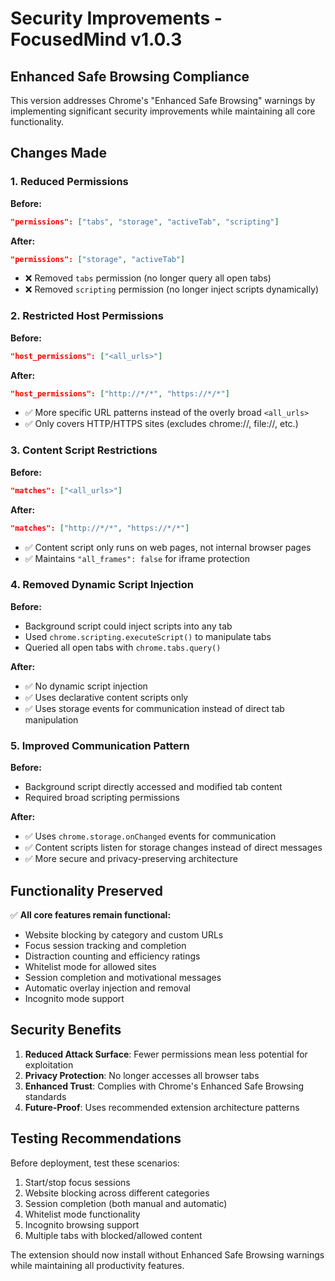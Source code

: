 # Security Improvements - FocusedMind v1.0.3

## Enhanced Safe Browsing Compliance

This version addresses Chrome's "Enhanced Safe Browsing" warnings by implementing significant security improvements while maintaining all core functionality.

## Changes Made

### 1. **Reduced Permissions**

**Before:**

```json
"permissions": ["tabs", "storage", "activeTab", "scripting"]
```

**After:**

```json
"permissions": ["storage", "activeTab"]
```

- ❌ Removed `tabs` permission (no longer query all open tabs)
- ❌ Removed `scripting` permission (no longer inject scripts dynamically)

### 2. **Restricted Host Permissions**

**Before:**

```json
"host_permissions": ["<all_urls>"]
```

**After:**

```json
"host_permissions": ["http://*/*", "https://*/*"]
```

- ✅ More specific URL patterns instead of the overly broad `<all_urls>`
- ✅ Only covers HTTP/HTTPS sites (excludes chrome://, file://, etc.)

### 3. **Content Script Restrictions**

**Before:**

```json
"matches": ["<all_urls>"]
```

**After:**

```json
"matches": ["http://*/*", "https://*/*"]
```

- ✅ Content script only runs on web pages, not internal browser pages
- ✅ Maintains `"all_frames": false` for iframe protection

### 4. **Removed Dynamic Script Injection**

**Before:**

- Background script could inject scripts into any tab
- Used `chrome.scripting.executeScript()` to manipulate tabs
- Queried all open tabs with `chrome.tabs.query()`

**After:**

- ✅ No dynamic script injection
- ✅ Uses declarative content scripts only
- ✅ Uses storage events for communication instead of direct tab manipulation

### 5. **Improved Communication Pattern**

**Before:**

- Background script directly accessed and modified tab content
- Required broad scripting permissions

**After:**

- ✅ Uses `chrome.storage.onChanged` events for communication
- ✅ Content scripts listen for storage changes instead of direct messages
- ✅ More secure and privacy-preserving architecture

## Functionality Preserved

✅ **All core features remain functional:**

- Website blocking by category and custom URLs
- Focus session tracking and completion
- Distraction counting and efficiency ratings
- Whitelist mode for allowed sites
- Session completion and motivational messages
- Automatic overlay injection and removal
- Incognito mode support

## Security Benefits

1. **Reduced Attack Surface**: Fewer permissions mean less potential for exploitation
2. **Privacy Protection**: No longer accesses all browser tabs
3. **Enhanced Trust**: Complies with Chrome's Enhanced Safe Browsing standards
4. **Future-Proof**: Uses recommended extension architecture patterns

## Testing Recommendations

Before deployment, test these scenarios:

1. Start/stop focus sessions
2. Website blocking across different categories
3. Session completion (both manual and automatic)
4. Whitelist mode functionality
5. Incognito browsing support
6. Multiple tabs with blocked/allowed content

The extension should now install without Enhanced Safe Browsing warnings while maintaining all productivity features.
